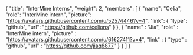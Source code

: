 {
  "title": "InterMine Interns",
  "weight": 2,
  "members": [
  { "name": "Celia",
    "role": "InterMine intern",
    "picture": "https://avatars.githubusercontent.com/u/52574446?v=4",
    "link": { "type": "github", "url": "https://github.com/celions" } },
  { "name" : "Jia",
    "role" : "InterMine intern",
    "picture" : "https://avatars.githubusercontent.com/u/61627411?v=4",
    "link" : { "type" : "github", "url" : "https://github.com/jiaq8877" } }
  ] }
